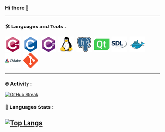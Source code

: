 
### Hi there 👋

---

### :hammer_and_wrench: Languages and Tools :
<div>
  <img src="images/cplusplus-original.svg" title="C++" alt="C++" width="50" height="50"/>&nbsp;
  <img src="images/c-original.svg" title="C" alt="C" width="50" height="50"/>&nbsp;
  <img src="images/csharp-original.svg" title="C#" alt="C#" width="50" height="50"/>&nbsp;
  <img src="images/linux-original.svg" title="Git" alt="Git" width="50" height="50"/>&nbsp;
  <img src="images/postgresql-original.svg" title="postgresql" alt="postgresql" width="50" height="50"/>&nbsp;
  <img src="images/qt-original.svg" title="Qt" alt="Qt" width="50" height="50"/>&nbsp;
  <img src="images/sdl-original.svg" title="Qt" alt="Qt" width="50" height="50"/>&nbsp;
  <img src="images/docker-original.svg" title="Docker" alt="Docker" width="50" height="50"/>&nbsp;
  <img src="images/cmake-original-wordmark.svg" title="CMake" alt="CMake" width="50" height="50"/>&nbsp;
  <img src="images/git-original.svg" title="Git" alt="Git" width="50" height="50"/>&nbsp;
</div>

---

### :fire: Activity :
[![GitHub Streak](http://github-readme-streak-stats.herokuapp.com?user=punkertron&theme=dark&background=000000)](https://git.io/streak-stats)

### :tongue: Languages Stats :
[![Top Langs](https://github-readme-stats.vercel.app/api/top-langs/?username=punkertron&layout=compact&theme=vision-friendly-dark)](https://github.com/anuraghazra/github-readme-stats)
---
